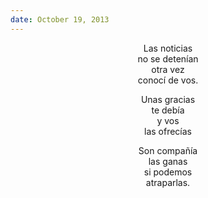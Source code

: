 ```yaml
---
date: October 19, 2013
---
```


<center>
Las noticias <br/>
no se detenían <br/>
otra vez <br/>
conocí de vos. <br/>

Unas gracias <br/>
te debía <br/>
y vos <br/>
las ofrecías <br/>

Son compañía <br/>
las ganas <br/>
si podemos <br/>
atraparlas.
</center>